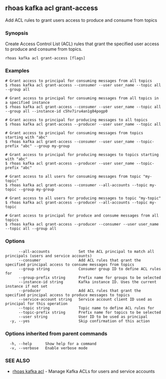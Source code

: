 ## rhoas kafka acl grant-access

Add ACL rules to grant users access to produce and consume from topics

### Synopsis

Create Access Control List (ACL) rules that grant the specified user access to produce and consume from topics.

```
rhoas kafka acl grant-access [flags]
```

### Examples

```
# Grant access to principal for consuming messages from all topics
$ rhoas kafka acl grant-access --consumer --user user_name --topic all --group all

# Grant access to principal for consuming messages from all topics in a specified instance
$ rhoas kafka acl grant-access --consumer --user user_name --topic all --group all --instance-id c5hv7iru4an1g84pogp0

# Grant access to principal for producing messages to all topics
$ rhoas kafka acl grant-access --producer --user user_name --topic all

# Grant access to principal for consuming messages from topics starting with "abc"
$ rhoas kafka acl grant-access --consumer --user user_name --topic-prefix "abc" --group my-group

# Grant access to principal for producing messages to topics starting with "abc"
$ rhoas kafka acl grant-access --producer --user user_name --topic-prefix "abc"

# Grant access to all users for consuming messages from topic "my-topic"
$ rhoas kafka acl grant-access --consumer --all-accounts --topic my-topic --group my-group

# Grant access to all users for producing messages to topic "my-topic"
$ rhoas kafka acl grant-access --producer --all-accounts --topic my-topic

# Grant access to principal for produce and consume messages from all topics
$ rhoas kafka acl grant-access --producer --consumer --user user_name --topic all --group all

```

### Options

```
      --all-accounts             Set the ACL principal to match all principals (users and service accounts)
      --consumer                 Add ACL rules that grant the specified principal access to consume messages from topics
      --group string             Consumer group ID to define ACL rules for
      --group-prefix string      Prefix name for groups to be selected
      --instance-id string       Kafka instance ID. Uses the current instance if not set
      --producer                 Add ACL rules that grant the specified principal access to produce messages to topics
      --service-account string   Service account client ID used as principal for this operation
      --topic string             Topic name to define ACL rules for
      --topic-prefix string      Prefix name for topics to be selected
      --user string              User ID to be used as principal
  -y, --yes                      Skip confirmation of this action 
```

### Options inherited from parent commands

```
  -h, --help      Show help for a command
  -v, --verbose   Enable verbose mode
```

### SEE ALSO

* [rhoas kafka acl](rhoas_kafka_acl.md)	 - Manage Kafka ACLs for users and service accounts

